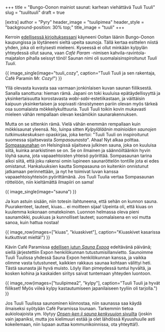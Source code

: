 +++
title = "Bungo-Oonon mainiot saunat: karhean viehättävä Tuuli Tuuli"
slug = "tuulituuli"
draft = true

[extra]
author = "Pyry"
header_image = "tuulipimea"
header_style = "background-position: 30% top;"
title_image = "tuuli"
+++

Kerroin [edellisessä kirjoituksessani](@/2021-07-30-bungo-oono/index.fi.md) käyneeni Ooitan läänin Bungo-Oonon kaupungissa ja löytäneeni sieltä upeita saunoja. Tällä kertaa esittelen niistä yhden, joka oli erityisesti mieleeni. Kyseessä ei ollut minkään kylpylän yhteydessä ollut sauna, vaan *Café Param* -nimisen kahvila-ravintola-majatalon pihalla seissyt tönö! Saunan nimi oli suomalaisinspiroitunut *Tuuli Tuuli*.

<!-- more -->

{{ image_single(image="tuuli_cozy", caption="Tuuli Tuuli ja sen rakentaja, Café Paramin *Mr. Cozy!*") }}

Yllä olevasta kuvasta saa varmaan jonkinlaisen kuvan saunan fiiliksestä. Sanalla sanottuna: hieman rämä. Japani on toki kuuluisa epätäydellisyyttä ja yksinkertaisuutta korostavasta *wabi-sabi*-estetiikastaan, ja väittäisin kaipuun yksinkertaisen ja sopivasti ränsistyneen pariin olevan myös tärkeä osa suomalaista mökkeilykulttuuria. Tuuli Tuuli toikin kovin mukavasti mieleen vähän rempallaan olevan kesämökin saunarakennuksen.

Mutta on se sittenkin rämä. Vielä vähän enemmän rempallaan kuin mökkisaunat yleensä. No, luinpa sitten *Kylpyläläänin mainioiden saunojen tutkimuskeskuksen* opaskirjaa, joka kertoi: "Tuuli Tuuli on inspiroitunut suomessa sijaitsevasta *Sompasaunasta*". Ahaa! Nyt alkaa polttaa. [Sompasaunahan](http://www.sompasauna.fi) on Helsingissä sijaitseva julkinen sauna, joka on kuuluisa siitä, kuinka anarkistinen se on. Se on ilmainen ja säännöiltäänkin hyvin löyhä sauna, jota vapaaehtoisten yhteisö pyörittää. Sompasaunan tarina alkoi siitä, että joku rakensi omin lupineen saunaröttelön tontille jota ei edes omistanut. Hankaluuksien kautta Sompasauna on kuitenkin onnistunut jatkamaan perinnettään, ja nyt he toimivat luvan kanssa vapaaehtoisyhteisön pyörittämänä. Jos Tuuli Tuulia vertaa Sompasaunan röttelöön, niin kieltämättä ilmapiiri on sama!

{{ image_single(image="sauna") }}

Ja kun astuin sisään, niin totesin ilahtuneena, että sehän on kunnon sauna. Puurakenteet, lauteet, kiuas... ei moitteen sijaa! Upeinta oli, että kiuas on kuulemma kokonaan omatekoinen. Luonnon helmassa oleva pieni saunamökki, puukiuas ja kunnolliset lauteet; suomalaisena en voi mutta sanoa, kuin hattua nostaa!

{{ image_row(images=["kiuas", "kiuaskivet"], caption="Kiuaskivet kasarissa kutkuttivat mieltä!") }}

Kävin Café Paramissa [edellisen jutun *Sauna Expoa*](@/2021-07-30-bungo-oono/index.fi.md) edeltävänä päivänä; siellä järjestettiin Expon henkilökunnan tutustumisillanvietto. Saunoimme Tuuli Tuulissa yhdessä Sauna Expon henkilökunnan kanssa, ja vaikka olimme vasta tutustuneet, kaikkien rakkaus saunaa kohtaan välittyi heti. Tästä saunasta jäi hyvä muisto. Löyly illan pimeydessä tuntui hyvältä, ja kosken kohina ja kaskaiden siritys saivat tuntemaan yhteyden luontoon.

{{ image_row(images=["tuulipimea2", "kylpy"], caption="Tuuli Tuuli ja hyvät fiilikset! Myös viileä kylpy kastautumiseen japanilaiseen tyyliin oli tarjolla.") }}

Jos Tuuli Tuulissa saunominen kiinnostaa, niin saunassa saa käydä ilmaiseksi syötyään Café Paramissa lounaan. Tarkemmin tietoa aukioloajoista ym. löytyy [*Onsen-ken ii sauna kenkyuujon* sivuilta](https://iisaunalab.com/tuulituuli) (joskin vain japaniksi, mutta jos kielimuuri estää ja olet lähdössä Kyuushuulle asti kokeilemaan, niin lupaan auttaa kommunikoinnissa, ota yhteyttä!).